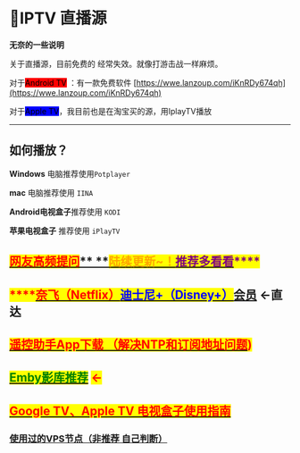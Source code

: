 # 💚IPTV 直播源

**无奈的一些说明**

关于直播源，目前免费的 经常失效。就像打游击战一样麻烦。

对于<mark style="background-color:red;">Android TV</mark>  ：有一款免费软件 [https://wwe.lanzoup.com/iKnRDy674qh](https://wwe.lanzoup.com/iKnRDy674qh)

对于<mark style="background-color:blue;">Apple TV</mark>，我目前也是在淘宝买的源，用IplayTV播放

****

## &#x20;如何播放？

**Windows** 电脑推荐使用`Potplayer`

&#x20;**mac** 电脑推荐使用 `IINA`

&#x20;**Android电视盒子**推荐使用 `KODI`

&#x20;**苹果电视盒子** 推荐使用 `iPlayTV`

## [<mark style="color:red;">**网友高频提问**</mark>**  **<mark style="color:orange;">**陆续更新\~！**</mark><mark style="color:purple;">**推荐多看看**</mark>](gao-pin-ti-wen.md)<mark style="color:purple;">****</mark>

## <mark style="color:red;">****</mark>[<mark style="color:red;">**奈飞（Netflix）**</mark><mark style="color:blue;">**迪士尼+（Disney+）**</mark>**会员**](liu-mei-ti-he-zu-ping-tai.md#nai-fei-pro-gong-zhong-hao-netflix+youtube+spotify-deng-liu-mei-ti-he-zu)  **←直达**

## <mark style="color:red;"></mark>[<mark style="color:red;">遥控助手App下载 （解决NTP和订阅地址问题</mark>](11.md)<mark style="color:red;">)</mark>

## <mark style="color:green;"></mark>[<mark style="color:green;">Emby影库推荐</mark>](iptv-zhi-bo-yuan.md#undefined) <mark style="color:red;">←</mark>

## <mark style="color:red;"></mark>[<mark style="color:red;">Google TV、Apple TV 电视盒子使用指南</mark>](dian-shi-he-zi-tui-jian/no-ti-on/google-tv.md)<mark style="color:red;"></mark>

### &#x20;[使用过的VPS节点（非推荐 自己判断）](https://i.sw17.icu/9Wy)
